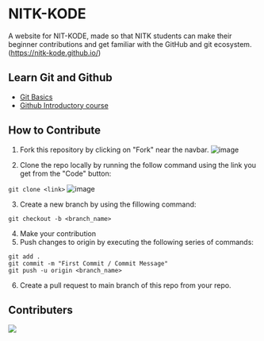 # NITK-KODE

A website for NIT-KODE, made so that NITK students can make their beginner contributions and get familiar with the GitHub and git ecosystem.  
(https://nitk-kode.github.io/)

## Learn Git and Github
- [Git Basics](https://www.freecodecamp.org/news/learn-the-basics-of-git-in-under-10-minutes-da548267cc91/)
- [Github Introductory course](https://lab.github.com/)

## How to Contribute
1. Fork this repository by clicking on "Fork" near the navbar.
![image](https://user-images.githubusercontent.com/75667393/133262678-0643b158-6575-4521-bb63-4bda4da3cdb6.png)  


2. Clone the repo locally by running the follow command using the link you get from the "Code" button: 

`git clone <link>`
![image](https://user-images.githubusercontent.com/75667393/133262309-0e49f252-201a-41bd-a06e-35487ca11ae9.png)

3. Create a new branch by using the fillowing command: 

 `git checkout -b <branch_name>`
 
4. Make your contribution
5. Push changes to origin by executing the following series of commands:

`git add . `  
`git commit -m "First Commit / Commit Message"`  
`git push -u origin <branch_name>`  


6. Create a pull request to main branch of this repo from your repo.

## Contributers
<a href = "https://github.com/NITK-KODE/nitk-kode.github.io/graphs/contributors">
  <img src = "https://contrib.rocks/image?repo=NITK-KODE/nitk-kode.github.io"/>
</a>
